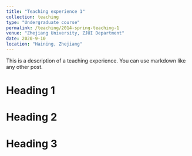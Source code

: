 ```yaml
---
title: "Teaching experience 1"
collection: teaching
type: "Undergraduate course"
permalink: /teaching/2014-spring-teaching-1
venue: "Zhejiang University, ZJUI Department"
date: 2020-9-10
location: "Haining, Zhejiang"
---
```


This is a description of a teaching experience. You can use markdown like any other post.

Heading 1
======

Heading 2
======

Heading 3
======
